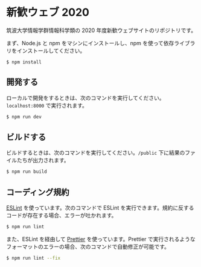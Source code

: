 # 新歓ウェブ 2020

筑波大学情報学群情報科学類の 2020 年度新歓ウェブサイトのリポジトリです。

まず、Node.js と npm をマシンにインストールし、npm を使って依存ライブラリをインストールしてください。

```
$ npm install
```

## 開発する

ローカルで開発をするときは、次のコマンドを実行してください。`localhost:8000` で実行されます。

```sh
$ npm run dev
```

## ビルドする

ビルドするときは、次のコマンドを実行してください。`/public` 下に結果のファイルたちが出力されます。

```sh
$ npm run build
```

## コーディング規約

[ESLint](https://github.com/eslint/eslint) を使っています。次のコマンドで ESLint を実行できます。規約に反するコードが存在する場合、エラーが吐かれます。

```sh
$ npm run lint
```

また、ESLint を経由して [Prettier](https://github.com/prettier/prettier) を使っています。Prettier で実行されるようなフォーマットのエラーの場合、次のコマンドで自動修正が可能です。

```sh
$ npm run lint --fix
```
